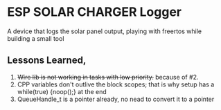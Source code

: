 # ESP SOLAR CHARGER Logger

A device that logs the solar panel output, playing with freertos while building a small tool



## Lessons Learned,

1. <strike> Wire lib is not working in tasks with low priority.</strike> because of #2.
2. CPP variables don't outlive the block scopes; that is why setup has a while(true) {noop();} at the end
3. QueueHandle_t is a pointer already, no nead to convert it to a pointer 